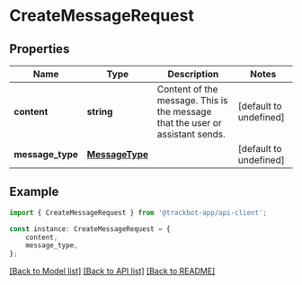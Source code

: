 # CreateMessageRequest


## Properties

Name | Type | Description | Notes
------------ | ------------- | ------------- | -------------
**content** | **string** | Content of the message. This is the message that the user or assistant sends. | [default to undefined]
**message_type** | [**MessageType**](MessageType.md) |  | [default to undefined]

## Example

```typescript
import { CreateMessageRequest } from '@trackbot-app/api-client';

const instance: CreateMessageRequest = {
    content,
    message_type,
};
```

[[Back to Model list]](../README.md#documentation-for-models) [[Back to API list]](../README.md#documentation-for-api-endpoints) [[Back to README]](../README.md)

